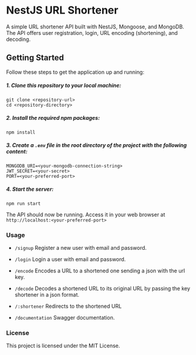 # NestJS URL Shortener


A simple URL shortener API built with NestJS, Mongoose, and MongoDB. The API offers user registration, login, URL encoding (shortening), and decoding.



## Getting Started

Follow these steps to get the application up and running:

##### 1. Clone this repository to your local machine:

```
git clone <repository-url>
cd <repository-directory>
```
##### 2. Install the required npm packages:

```
npm install
```
##### 3. Create a `.env` file in the root directory of the project with the following content:

```
MONGODB_URI=<your-mongodb-connection-string>
JWT_SECRET=<your-secret>
PORT=<your-preferred-port>
```

##### 4. Start the server:

```
npm run start
```

The API should now be running. Access it in your web browser at `http://localhost:<your-preferred-port>`

### Usage

- `/signup` Register a new user with email and password.

- `/login` Login a user with email and password.

- `/encode` Encodes a URL to a shortened one sending a json with the url key.

- `/decode` Decodes a shortened URL to its original URL by passing the key shortener in a json format.

- `/:shortener` Redirects to the shortened URL

- `/documentation` Swagger documentation.



### License

This project is licensed under the MIT License.